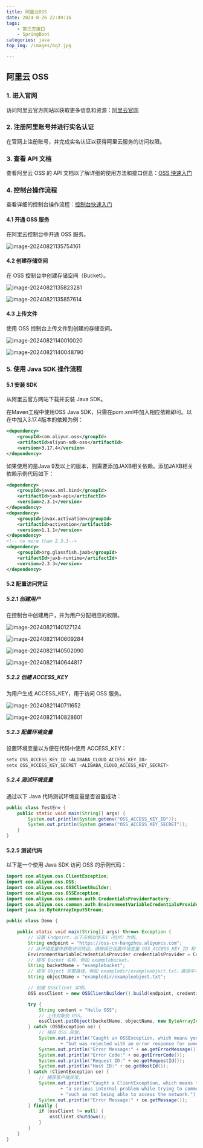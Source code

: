 ```yaml
---
title: 阿里云OSS
date: 2024-8-26 22:49:16
tags: 
	- 第三方接口
	- SpringBoot
categories: java
top_img: /images/bg2.jpg

---
```




## 阿里云 OSS 

### 1. 进入官网

访问阿里云官方网站以获取更多信息和资源：[阿里云官网](https://cn.aliyun.com/)

### 2. 注册阿里账号并进行实名认证

在官网上注册账号，并完成实名认证以获得阿里云服务的访问权限。

### 3. 查看 API 文档

查看阿里云 OSS 的 API 文档以了解详细的使用方法和接口信息：[OSS 快速入门](https://help.aliyun.com/zh/oss/getting-started/getting-started-with-oss?spm=a2c4g.11186623.0.0.3a1197f0kBdrpT#section-0bb-c7c-qsn)

### 4. 控制台操作流程

查看详细的控制台操作流程：[控制台快速入门](https://help.aliyun.com/zh/oss/getting-started/console-quick-start?spm=a2c4g.11186623.0.0.43f123bfXADCbw)

#### 4.1 开通 OSS 服务

在阿里云控制台中开通 OSS 服务。

![image-20240821135754161](../images/image-20240821135754161.png)

#### 4.2 创建存储空间

在 OSS 控制台中创建存储空间（Bucket）。

![image-20240821135823281](../images/image-20240821135823281.png)

![image-20240821135857614](../images/image-20240821135857614.png)

#### 4.3 上传文件

使用 OSS 控制台上传文件到创建的存储空间。

![image-20240821140010020](../images/image-20240821140010020.png)

![image-20240821140048790](../images/image-20240821140048790.png)

### 5. 使用 Java SDK 操作流程

#### 5.1 安装 SDK

从阿里云官方网站下载并安装 Java SDK。

在Maven工程中使用OSS Java SDK，只需在pom.xml中加入相应依赖即可。以在<dependencies>中加入3.17.4版本的依赖为例：

```xml
<dependency>
    <groupId>com.aliyun.oss</groupId>
    <artifactId>aliyun-sdk-oss</artifactId>
    <version>3.17.4</version>
</dependency>
```

如果使用的是Java 9及以上的版本，则需要添加JAXB相关依赖。添加JAXB相关依赖示例代码如下：

```xml
<dependency>
    <groupId>javax.xml.bind</groupId>
    <artifactId>jaxb-api</artifactId>
    <version>2.3.1</version>
</dependency>
<dependency>
    <groupId>javax.activation</groupId>
    <artifactId>activation</artifactId>
    <version>1.1.1</version>
</dependency>
<!-- no more than 2.3.3-->
<dependency>
    <groupId>org.glassfish.jaxb</groupId>
    <artifactId>jaxb-runtime</artifactId>
    <version>2.3.3</version>
</dependency>
```

#### 5.2 配置访问凭证

##### 5.2.1 创建用户

在控制台中创建用户，并为用户分配相应的权限。

![image-20240821140127124](../images/image-20240821140127124.png)

![image-20240821140609284](../images/image-20240821140609284.png)

![image-20240821140502090](../images/image-20240821140502090.png)

![image-20240821140644817](../images/image-20240821140644817.png)

##### 5.2.2 创建 ACCESS_KEY

为用户生成 ACCESS_KEY，用于访问 OSS 服务。

![image-20240821140711652](../images/image-20240821140711652.png)

![image-20240821140828601](../images/image-20240821140828601.png)

##### 5.2.3 配置环境变量

设置环境变量以方便在代码中使用 ACCESS_KEY：

```bash
setx OSS_ACCESS_KEY_ID <ALIBABA_CLOUD_ACCESS_KEY_ID>
setx OSS_ACCESS_KEY_SECRET <ALIBABA_CLOUD_ACCESS_KEY_SECRET>
```

##### 5.2.4 测试环境变量

通过以下 Java 代码测试环境变量是否设置成功：

```java
public class TestEnv {
    public static void main(String[] args) {
        System.out.println(System.getenv("OSS_ACCESS_KEY_ID"));
        System.out.println(System.getenv("OSS_ACCESS_KEY_SECRET"));
    }
}
```

#### 5.2.5 测试代码

以下是一个使用 Java SDK 访问 OSS 的示例代码：

```java
import com.aliyun.oss.ClientException;
import com.aliyun.oss.OSS;
import com.aliyun.oss.OSSClientBuilder;
import com.aliyun.oss.OSSException;
import com.aliyun.oss.common.auth.CredentialsProviderFactory;
import com.aliyun.oss.common.auth.EnvironmentVariableCredentialsProvider;
import java.io.ByteArrayInputStream;

public class Demo {

    public static void main(String[] args) throws Exception {
        // 设置 Endpoint，以下示例以华东1（杭州）为例。
        String endpoint = "https://oss-cn-hangzhou.aliyuncs.com";
        // 从环境变量中获取访问凭证。请确保已设置环境变量 OSS_ACCESS_KEY_ID 和 OSS_ACCESS_KEY_SECRET。
        EnvironmentVariableCredentialsProvider credentialsProvider = CredentialsProviderFactory.newEnvironmentVariableCredentialsProvider();
        // 填写 Bucket 名称，例如 examplebucket。
        String bucketName = "examplebucket";
        // 填写 Object 完整路径，例如 exampledir/exampleobject.txt。路径中不能包含 Bucket 名称。
        String objectName = "exampledir/exampleobject.txt";

        // 创建 OSSClient 实例。
        OSS ossClient = new OSSClientBuilder().build(endpoint, credentialsProvider);

        try {
            String content = "Hello OSS";
            // 上传对象到 OSS。
            ossClient.putObject(bucketName, objectName, new ByteArrayInputStream(content.getBytes()));
        } catch (OSSException oe) {
            // 捕获 OSS 异常。
            System.out.println("Caught an OSSException, which means your request made it to OSS, "
                    + "but was rejected with an error response for some reason.");
            System.out.println("Error Message:" + oe.getErrorMessage());
            System.out.println("Error Code:" + oe.getErrorCode());
            System.out.println("Request ID:" + oe.getRequestId());
            System.out.println("Host ID:" + oe.getHostId());
        } catch (ClientException ce) {
            // 捕获客户端异常。
            System.out.println("Caught a ClientException, which means the client encountered "
                    + "a serious internal problem while trying to communicate with OSS, "
                    + "such as not being able to access the network.");
            System.out.println("Error Message:" + ce.getMessage());
        } finally {
            if (ossClient != null) {
                ossClient.shutdown();
            }
        }
    }
}
```

